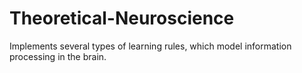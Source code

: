 # Theoretical-Neuroscience

Implements several types of learning rules, which model information processing in the brain. 
